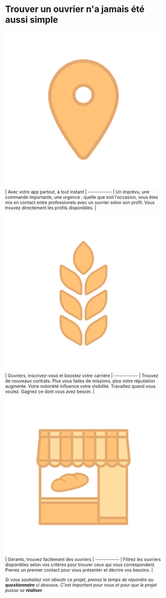 # Trouver un ouvrier n'a jamais été aussi simple

![Image of location](./img/localise_icon.svg) |
Avec votre app partout, à tout instant |
------------ |
Un imprévu, une commande importante, une urgence : quelle que soit l'occasion, vous êtes mis en contact entre professionels avec un ouvrier selon son profil. Vous trouvez directement les profils disponibles. |

![Image of wheat](./img/wheat_icon.svg) |
Ouvriers, inscrivez-vous et boostez votre carrière |
------------ |
Trouvez de nouveaux contrats. Plus vous faites de missions, plus votre réputation augmente. Votre notoriété influence votre visibilité. Travaillez quand vous voulez. Gagnez ce dont vous avez besoin. |

![Image of shop](./img/shop_icon.svg) |
Gérants, trouvez facilement des ouvriers |
------------ |
Filtrez les ouvriers disponibles selon vos critères pour trouver ceux qui vous correspondent. Prenez un premier contact pour vous présenter et décrire vos besoins. |

_Si vous souhaitez voir aboutir ce projet, prenez le temps de répondre au **questionnaire** ci dessous. C'est important pour nous et pour que le projet puisse se **réaliser**._
